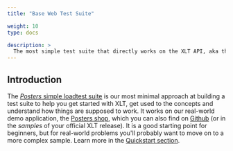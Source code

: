 ```yaml
---
title: "Base Web Test Suite"

weight: 10
type: docs

description: >
  The most simple test suite that directly works on the XLT API, aka the Basic Demo Test Suite.
---
```


## Introduction

The [_Posters_ simple loadtest suite](https://github.com/Xceptance/posters-simple-loadtest-suite) is our most minimal approach at building a test suite to help you get started with XLT, get used to the concepts and understand how things are supposed to work. It works on our real-world demo application, the [Posters shop](../../quick-start/20-demo-application/), which you can also find on [Github](https://github.com/Xceptance/posters-demo-store) (or in the _samples_ of your official XLT release). It is a good starting point for beginners, but for real-world problems you'll probably want to move on to a more complex sample. Learn more in the [Quickstart section](../../quick-start/30-demo-test-suite/).
